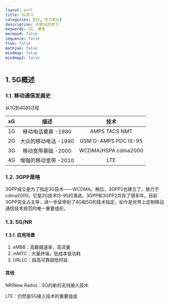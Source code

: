 ```yaml
---
layout: post
title: 5G学习
categories: [5G, 学习笔记]
description: 记录5G的学习
keywords: 5G, 通信
mermaid: false
sequence: false
flow: false
mathjax: false
mindmap: false
mindmap2: false
---
```


## 1. 5G概述

### 1.1. 移动通信发展史

从1G到4G的过程

| **xG** |       **描述**       |       **技术**       |
|:------:|:--------------------:|:--------------------:|
|   1G   |  移动电话奠基 -1980  |     AMPS TACS NMT    |
|   2G   | 大众的移动电话 -1990 | GSM D-AMPS PDC IS-95 |
|   3G   |  移动宽带基础 -2000  |  WCDMA/HSPA cdma2000 |
|   4G   | 增强的移动宽带 -2010 |          LTE         |

### 1.2. 3GPP是啥

3GPP成立是为了指定3G技术——WCDMA。稍后，3GPP2也建立了，致力于cdma2000，它是2G技术IS-95的演进。3GPP和3GPP2共存了很多年。目前3GPP完全占主导，进一步延申到了4G和5G的技术指定，如今是世界上定制移动通信技术规范的唯一重要组织。

### 1.3. 5G/NR

#### 1.3.1. 应用场景

1. eMBB：高数据速率，高流量
2. mMTC：大量终端，低成本低功耗
3. URLLC：超高可靠超低时延

#### 其他

NR(New Radio)：5G的新的无线接入技术

LTE：仍然是5G接入技术的重要组成


